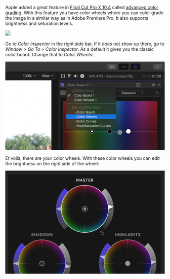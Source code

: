 Apple added a great feature in [Final Cut Pro X 10.4](https://support.apple.com/en-us/HT207877) called [advanced color grading](https://support.apple.com/en-us/HT204995). With this feature you have color wheels where you can color grade the image in a similar way as in Adobe Premiere Pro. It also supports brightness and seturation levels.

![](/images/posts/final-cut-pro/adjust-brightness-fullscreen.png)

Go to _Color Inspector_ in the right side bar. If it does not show up there, go to _Window_ > _Go To_ > _Color Inspector_. As a default it gives you the classic color board. Change that to _Color Wheels_:

![](/images/posts/final-cut-pro/adjust-brightness-menu.png)

Et voilà, there are your color wheels. With these color wheels you can edit the brightness on the right side of the wheel:

![](/images/posts/final-cut-pro/adjust-brightness-wheels.png)
